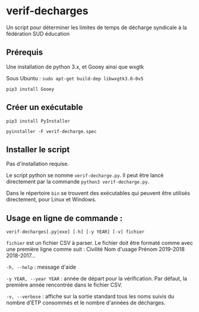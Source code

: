 # verif-decharges
Un script pour déterminer les limites de temps de décharge syndicale à la fédération SUD éducation

## Prérequis

Une installation de python 3.x, et Gooey ainsi que wxgtk

Sous Ubuntu :
`sudo apt-get build-dep libwxgtk3.0-0v5`

`pip3 install Gooey`

## Créer un exécutable

`pip3 install PyInstaller`

`pyinstaller -F verif-decharge.spec`

## Installer le script

Pas d'installation requise.

Le script python se nomme `verif-decharge.py`. Il peut être lancé
directement par la commande `python3 verif-decharge.py`.

Dans le répertoire `bin` se trouvent des exécutables qui peuvent être
utilisés directement, pour Linux et Windows.

## Usage en ligne de commande :

`verif-decharges[.py|exe] [-h] [-y YEAR] [-v] fichier`

`fichier` est un fichier CSV à parser. Le fichier doit être formaté comme
avec une première ligne comme suit : Civilité Nom d'usage Prénom 2019-2018
2018-2017…

`-h, --help` : message d'aide

`-y YEAR, --year YEAR` : année de départ pour la vérification. Par défaut,
la première année rencontrée dans le fichier CSV.

`-v, --verbose` : affiche sur la sortie standard tous les noms suivis du
nombre d'ETP consommés et le nombre d'années de décharges.
